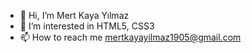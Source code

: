 - 👋 Hi, I’m Mert Kaya Yılmaz
- 👀 I’m interested in HTML5, CSS3
- 📫 How to reach me mertkayayilmaz1905@gmail.com

<!---
mertkayayilmazz/mertkayayilmazz is a ✨ special ✨ repository because its `README.md` (this file) appears on your GitHub profile.
You can click the Preview link to take a look at your changes.
--->
